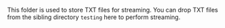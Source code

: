 
This folder is used to store TXT files for streaming. You can drop TXT files from the sibling directory `testing` here to perform streaming.